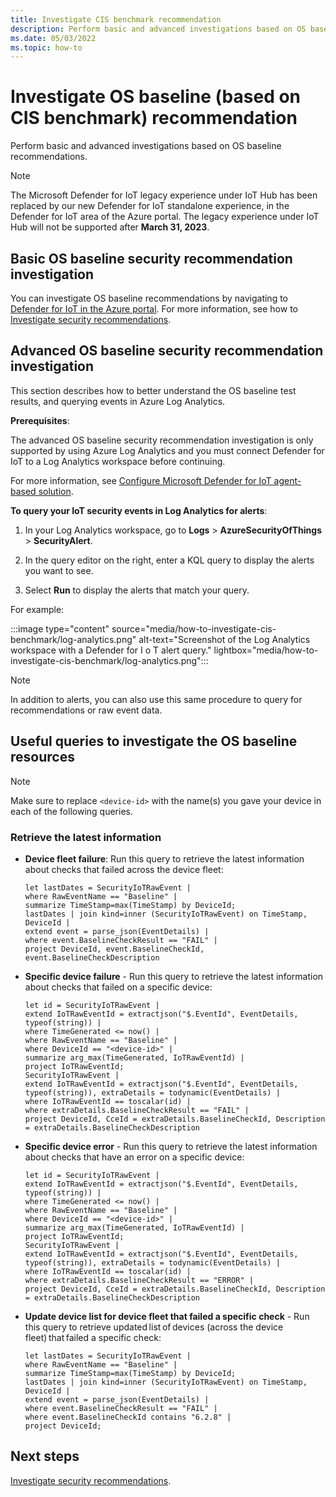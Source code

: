 ```yaml
---
title: Investigate CIS benchmark recommendation
description: Perform basic and advanced investigations based on OS baseline recommendations.
ms.date: 05/03/2022
ms.topic: how-to
---
```


# Investigate OS baseline (based on CIS benchmark) recommendation

Perform basic and advanced investigations based on OS baseline recommendations.

> [!NOTE]
> The Microsoft Defender for IoT legacy experience under IoT Hub has been replaced by our new Defender for IoT standalone experience, in the Defender for IoT area of the Azure portal. The legacy experience under IoT Hub will not be supported after **March 31, 2023**.

## Basic OS baseline security recommendation investigation

You can investigate OS baseline recommendations by navigating to [Defender for IoT in the Azure portal](https://portal.azure.com/#blade/Microsoft_Azure_IoT_Defender/IoTDefenderDashboard/Getting_Started). For more information, see how to [Investigate security recommendations](quickstart-investigate-security-recommendations.md).

## Advanced OS baseline security recommendation investigation

This section describes how to better understand the OS baseline test results, and querying events in Azure Log Analytics.

**Prerequisites**:

The advanced OS baseline security recommendation investigation is only supported by using Azure Log Analytics and you must connect Defender for IoT to a Log Analytics workspace before continuing.

For more information, see [Configure Microsoft Defender for IoT agent-based solution](tutorial-configure-agent-based-solution.md).

**To query your IoT security events in Log Analytics for alerts**:

1. In your Log Analytics workspace, go to **Logs** > **AzureSecurityOfThings** > **SecurityAlert**.

1. In the query editor on the right, enter a KQL query to display the alerts you want to see. 

1. Select **Run** to display the alerts that match your query.

For example:

:::image type="content" source="media/how-to-investigate-cis-benchmark/log-analytics.png" alt-text="Screenshot of the Log Analytics workspace with a Defender for I o T alert query." lightbox="media/how-to-investigate-cis-benchmark/log-analytics.png":::

> [!NOTE]
> In addition to alerts, you can also use this same procedure to query for recommendations or raw event data.
>

## Useful queries to investigate the OS baseline resources

> [!Note]
> Make sure to replace `<device-id>` with the name(s) you gave your device in each of the following queries.

### Retrieve the latest information

- **Device fleet failure**: Run this query to retrieve the latest information about checks that failed across the device fleet:

    ```kusto
    let lastDates = SecurityIoTRawEvent |
    where RawEventName == "Baseline" |
    summarize TimeStamp=max(TimeStamp) by DeviceId;
    lastDates | join kind=inner (SecurityIoTRawEvent) on TimeStamp, DeviceId |
    extend event = parse_json(EventDetails) |
    where event.BaselineCheckResult == "FAIL" |
    project DeviceId, event.BaselineCheckId, event.BaselineCheckDescription
    ```

- **Specific device failure** - Run this query to retrieve the latest information about checks that failed on a specific device:  

    ```kusto
    let id = SecurityIoTRawEvent | 
    extend IoTRawEventId = extractjson("$.EventId", EventDetails, typeof(string)) |
    where TimeGenerated <= now() |
    where RawEventName == "Baseline" |
    where DeviceId == "<device-id>" |
    summarize arg_max(TimeGenerated, IoTRawEventId) |
    project IoTRawEventId;
    SecurityIoTRawEvent |
    extend IoTRawEventId = extractjson("$.EventId", EventDetails, typeof(string)), extraDetails = todynamic(EventDetails) |
    where IoTRawEventId == toscalar(id) |
    where extraDetails.BaselineCheckResult == "FAIL" |
    project DeviceId, CceId = extraDetails.BaselineCheckId, Description = extraDetails.BaselineCheckDescription
    ```

- **Specific device error** - Run this query to retrieve the latest information about checks that have an error on a specific device:

    ```kusto
    let id = SecurityIoTRawEvent |
    extend IoTRawEventId = extractjson("$.EventId", EventDetails, typeof(string)) |
    where TimeGenerated <= now() |
    where RawEventName == "Baseline" |
    where DeviceId == "<device-id>" |
    summarize arg_max(TimeGenerated, IoTRawEventId) |
    project IoTRawEventId;
    SecurityIoTRawEvent |
    extend IoTRawEventId = extractjson("$.EventId", EventDetails, typeof(string)), extraDetails = todynamic(EventDetails) |
    where IoTRawEventId == toscalar(id) |
    where extraDetails.BaselineCheckResult == "ERROR" |
    project DeviceId, CceId = extraDetails.BaselineCheckId, Description = extraDetails.BaselineCheckDescription
    ```

- **Update device list for device fleet that failed a specific check** - Run this query to retrieve updated list of devices (across the device fleet) that failed a specific check:  

    ```kusto
    let lastDates = SecurityIoTRawEvent |
    where RawEventName == "Baseline" |
    summarize TimeStamp=max(TimeStamp) by DeviceId;
    lastDates | join kind=inner (SecurityIoTRawEvent) on TimeStamp, DeviceId |
    extend event = parse_json(EventDetails) |
    where event.BaselineCheckResult == "FAIL" |
    where event.BaselineCheckId contains "6.2.8" |
    project DeviceId;
    ```

## Next steps

[Investigate security recommendations](quickstart-investigate-security-recommendations.md).
